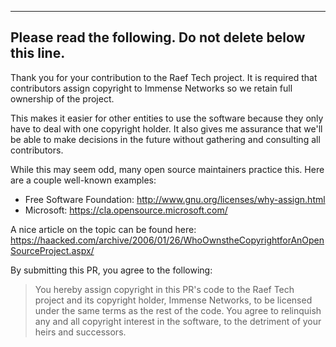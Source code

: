 
---
Please read the following.  Do not delete below this line.
---

Thank you for your contribution to the Raef Tech project.  It is required that contributors assign copyright to Immense Networks so we retain full ownership of the project.

This makes it easier for other entities to use the software because they only have to deal with one copyright holder.  It also gives me assurance that we'll be able to make decisions in the future without gathering and consulting all contributors.

While this may seem odd, many open source maintainers practice this.  Here are a couple well-known examples:

- Free Software Foundation: http://www.gnu.org/licenses/why-assign.html
- Microsoft: https://cla.opensource.microsoft.com/

A nice article on the topic can be found here:  https://haacked.com/archive/2006/01/26/WhoOwnstheCopyrightforAnOpenSourceProject.aspx/

By submitting this PR, you agree to the following:

> You hereby assign copyright in this PR's code to the Raef Tech project and its copyright holder, Immense Networks, to be licensed under the same terms as the rest of the code.  You agree to relinquish any and all copyright interest in the software, to the detriment of your heirs and successors.
